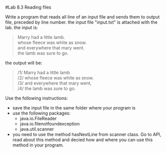 #Lab 8.3 Reading files

Write a program that reads all line of an input file and sends them to output file, preceded by line number. the input file "input.txt" is attached with the lab. the input is:

> Marry had a little lamb.\
> whose fleece was white as snow.\
> and everywhere that mary went.\
> the lamb was sure to go.

the output will be:

> /1/ Marry had a little lamb\
> /2/ whose fleece was white as snow.\
> /3/ and everywhere that mary went,\
> /4/ the lamb was sure to go.

Use the following instructions:
* save the input file in the same folder where your program is
* use the following packages:
    * java.io.FileReader
    * java.io.filenotfoundexception
    * java.util.scanner
* you need to use the method hasNextLine from scanner class. Go to API, read about this method and decied how and where you can use this method in your program. 
